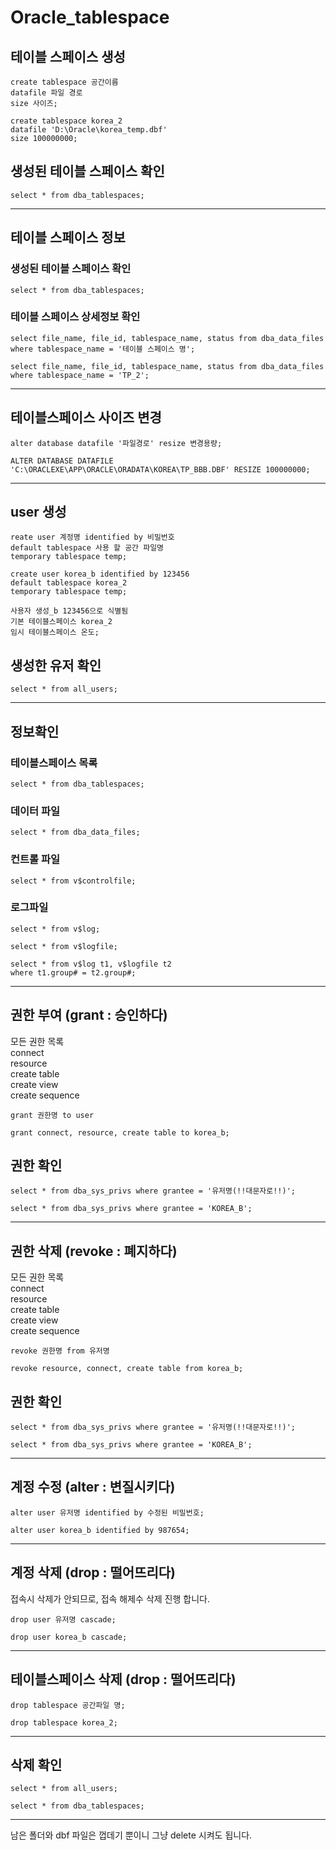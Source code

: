 # Oracle_tablespace

## 테이블 스페이스 생성

```
create tablespace 공간이름
datafile 파일 경로
size 사이즈;
```

```
create tablespace korea_2
datafile 'D:\Oracle\korea_temp.dbf'
size 100000000;
```

## 생성된 테이블 스페이스 확인

```
select * from dba_tablespaces;
```

---

## 테이블 스페이스 정보

### 생성된 테이블 스페이스 확인

```
select * from dba_tablespaces;
```

### 테이블 스페이스 상세정보 확인

```
select file_name, file_id, tablespace_name, status from dba_data_files where tablespace_name = '테이블 스페이스 명';
```

```
select file_name, file_id, tablespace_name, status from dba_data_files where tablespace_name = 'TP_2';
```

---

## 테이블스페이스 사이즈 변경

```
alter database datafile '파일경로' resize 변경용량;
```

```
ALTER DATABASE DATAFILE 'C:\ORACLEXE\APP\ORACLE\ORADATA\KOREA\TP_BBB.DBF' RESIZE 100000000;
```

---

## user 생성

```
reate user 계정명 identified by 비밀번호
default tablespace 사용 할 공간 파일명
temporary tablespace temp;
```

```
create user korea_b identified by 123456
default tablespace korea_2
temporary tablespace temp;
```

```
사용자 생성_b 123456으로 식별됨
기본 테이블스페이스 korea_2
임시 테이블스페이스 온도;
```

## 생성한 유저 확인

```
select * from all_users;
```

---

## 정보확인

### 테이블스페이스 목록

```
select * from dba_tablespaces;
```

### 데이터 파일

```
select * from dba_data_files;
```

### 컨트롤 파일

```
select * from v$controlfile;
```

### 로그파일

```
select * from v$log;
```

```
select * from v$logfile;
```

```
select * from v$log t1, v$logfile t2
where t1.group# = t2.group#;
```

---

## 권한 부여 (grant : 승인하다)

모든 권한 목록  
connect  
resource  
create table  
create view  
create sequence

```
grant 권한명 to user
```

```
grant connect, resource, create table to korea_b;
```

## 권한 확인

```
select * from dba_sys_privs where grantee = '유저명(!!대문자로!!)';
```

```
select * from dba_sys_privs where grantee = 'KOREA_B';
```

---

## 권한 삭제 (revoke : 폐지하다)

모든 권한 목록  
connect  
resource  
create table  
create view  
create sequence

```
revoke 권한명 from 유저명
```

```
revoke resource, connect, create table from korea_b;
```

## 권한 확인

```
select * from dba_sys_privs where grantee = '유저명(!!대문자로!!)';
```

```
select * from dba_sys_privs where grantee = 'KOREA_B';
```

---

## 계정 수정 (alter : 변질시키다)

```
alter user 유저명 identified by 수정된 비밀번호;
```

```
alter user korea_b identified by 987654;
```

---

## 계정 삭제 (drop : 떨어뜨리다)

접속시 삭제가 안되므로, 접속 해제수 삭제 진행 합니다.

```
drop user 유저명 cascade;
```

```
drop user korea_b cascade;
```

---

## 테이블스페이스 삭제 (drop : 떨어뜨리다)

```
drop tablespace 공간파일 명;
```

```
drop tablespace korea_2;
```

---

## 삭제 확인

```
select * from all_users;
```

```
select * from dba_tablespaces;
```

---

남은 폴더와 dbf 파일은 껍데기 뿐이니 그냥 delete 시켜도 됩니다.
